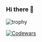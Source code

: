 ### Hi there 👋

![trophy](https://github-profile-trophy.vercel.app/?username=liviaerxin&column=8&theme=onedark)

<!-- ![lang](https://github-readme-stats.vercel.app/api/top-langs/?username=liviaerxin&hide=ipynb,html,css&layout=compact&theme=onedark)
 -->
 
<!-- ![GitHub stats](https://github-readme-stats.vercel.app/api?username=liviaerxin&show_icons=true&theme=radical)
 -->

[![Codewars](https://github.r2v.ch/codewars?user=liviaerxin&top_languages=true&hide_clan=true&stroke=%23b362ff&theme=purple_dark)](https://www.codewars.com/users/liviaerxin)
 
<!-- ![](http://github-profile-summary-cards.vercel.app/api/cards/repos-per-language?username=liviaerxin&theme=dark)
 -->
 
<!-- ![](http://github-profile-summary-cards.vercel.app/api/cards/most-commit-language?username=liviaerxin&theme=dark) 
 -->

<!-- ![Metrics](https://metrics.lecoq.io/liviaerxin?template=classic&base.community=0&gists=1&base=header%2C%20activity%2C%20community%2C%20repositories%2C%20metadata&base.indepth=false&base.hireable=false&base.skip=false&gists=false&config.timezone=Asia%2FShanghai)
-->

<!--
**liviaerxin/liviaerxin** is a ✨ _special_ ✨ repository because its `README.md` (this file) appears on your GitHub profile.

Here are some ideas to get you started:

- 🔭 I’m currently working on ...
- 🌱 I’m currently learning ...
- 👯 I’m looking to collaborate on ...
- 🤔 I’m looking for help with ...
- 💬 Ask me about ...
- 📫 How to reach me: ...
- 😄 Pronouns: ...
- ⚡ Fun fact: ...
-->
